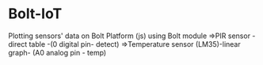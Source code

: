 # Bolt-IoT
Plotting sensors' data on Bolt Platform (js) using Bolt module
=>PIR sensor - direct table -(0 digital pin- detect)
=>Temperature sensor (LM35)-linear graph- (A0 analog pin - temp)
